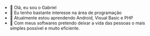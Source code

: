 - 👋 Olá, eu sou o Gabriel
- 👀 Eu tenho bastante interesse na área de programação 
- 🌱 Atualmente estou aprendendo Android, Visual Basic e PHP
- 💞️ Com meus softwares pretendo deixar a vida das pessoas o mais simples possível e muito eficiente.
